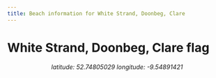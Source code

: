 ```yaml
---
title: Beach information for White Strand, Doonbeg, Clare
---
```

# White Strand, Doonbeg, Clare <span class="material-icons" color="blue">flag</span>

<div align="center"><i>latitude: 52.74805029 longitude: -9.54891421</i></div>